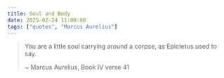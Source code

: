 ```yaml
---
title: Soul and Body
date: 2025-02-24 11:00:00
tags: ["quotes", "Marcus Aurelius"]
---
```


> You are a little soul carrying around a corpse, as Epictetus used to say.
> 
> ~ Marcus Aurelius, Book IV verse 41
